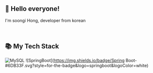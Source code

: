 ## 🤝 Hello everyone! 
I'm soongi Hong, developer from korean 
<br>
<br>
<br>
## 📚 My Tech Stack
![MySQL](https://img.shields.io/badge/mysql-%2300f.svg?style=for-the-badge&logo=mysql&logoColor=white)
![SpringBoot](https://img.shields.io/badge/Spring Boot-#6DB33F.svg?style=for-the-badge&logo=springboot&logoColor=white)
